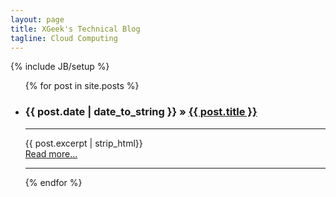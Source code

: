 ```yaml
---
layout: page
title: XGeek's Technical Blog
tagline: Cloud Computing
---
```

{% include JB/setup %}

<ul class="posts">
{% for post in site.posts %}
	<li>
		<h3 class="title">
		<span>{{ post.date | date_to_string }}</span>
		&raquo; 
		<a href="{{ BASE_PATH }}{{ post.url }}">{{ post.title }}</a>
		</h3>
		<hr>
		<article> {{ post.excerpt | strip_html}} </article>
		<a href="{{ BASE_PATH }}{{ post.url }}">Read more...</a>
	</li>
	<hr>
{% endfor %}
</ul>


